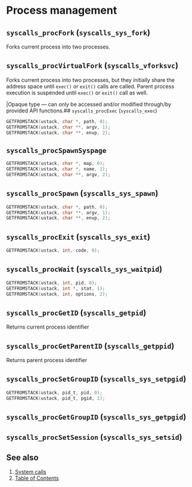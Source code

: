 # Process management

## `syscalls_procFork` (`syscalls_sys_fork`)

Forks current process into two processes.

## `syscalls_procVirtualFork` (`syscalls_vforksvc`)

Forks current process into two processes, but they initially share the address space until `exec()` or `exit()` calls
are called. Parent process execution is suspended until `exec()` or `exit()` call as well.

|Opaque type — can only be accessed and/or modified through/by provided API functions.##
`syscalls_procExec` (`syscalls_exec`)

````C
GETFROMSTACK(ustack, char *, path, 0);
GETFROMSTACK(ustack, char **, argv, 1);
GETFROMSTACK(ustack, char **, envp, 2);
````

## `syscalls_procSpawnSyspage`

````C
GETFROMSTACK(ustack, char *, map, 0);
GETFROMSTACK(ustack, char *, name, 1);
GETFROMSTACK(ustack, char **, argv, 2);
````

## `syscalls_procSpawn` (`syscalls_sys_spawn`)

````C
GETFROMSTACK(ustack, char *, path, 0);
GETFROMSTACK(ustack, char **, argv, 1);
GETFROMSTACK(ustack, char **, envp, 2);
````

## `syscalls_procExit` (`syscalls_sys_exit`)

````C
GETFROMSTACK(ustack, int, code, 0);
````

## `syscalls_procWait` (`syscalls_sys_waitpid`)

````C
GETFROMSTACK(ustack, int, pid, 0);
GETFROMSTACK(ustack, int *, stat, 1);
GETFROMSTACK(ustack, int, options, 2);
````

## `syscalls_procGetID` (`syscalls_getpid`)

Returns current process identifier

## `syscalls_procGetParentID` (`syscalls_getppid`)

Returns parent process identifier

## `syscalls_procSetGroupID` (`syscalls_sys_setpgid`)

````C
GETFROMSTACK(ustack, pid_t, pid, 0);
GETFROMSTACK(ustack, pid_t, pgid, 1);
````

## `syscalls_procGetGroupID` (`syscalls_sys_getpgid`)

## `syscalls_procSetSession` (`syscalls_sys_setsid`)

## See also

1. [System calls](README.md)
2. [Table of Contents](../../README.md)
